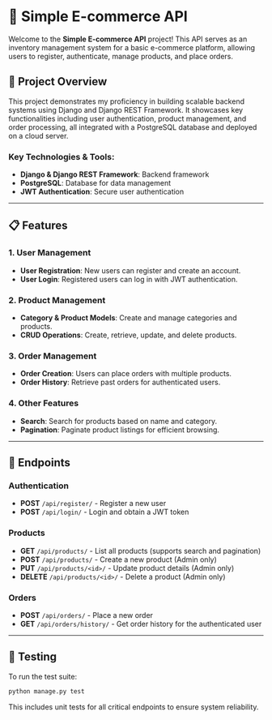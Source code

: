 # 🛒 Simple E-commerce API

Welcome to the **Simple E-commerce API** project! This API serves as an inventory management system for a basic e-commerce platform, allowing users to register, authenticate, manage products, and place orders.

## 🚀 Project Overview

This project demonstrates my proficiency in building scalable backend systems using Django and Django REST Framework. It showcases key functionalities including user authentication, product management, and order processing, all integrated with a PostgreSQL database and deployed on a cloud server.

### Key Technologies & Tools:
- **Django & Django REST Framework**: Backend framework
- **PostgreSQL**: Database for data management
- **JWT Authentication**: Secure user authentication


---

## 📋 Features

### 1. **User Management**
- **User Registration**: New users can register and create an account.
- **User Login**: Registered users can log in with JWT authentication.
  
### 2. **Product Management**
- **Category & Product Models**: Create and manage categories and products.
- **CRUD Operations**: Create, retrieve, update, and delete products.
  
### 3. **Order Management**
- **Order Creation**: Users can place orders with multiple products.
- **Order History**: Retrieve past orders for authenticated users.

### 4. **Other Features**
- **Search**: Search for products based on name and category.
- **Pagination**: Paginate product listings for efficient browsing.

---


## 🔐 Endpoints

### **Authentication**
- **POST** `/api/register/` - Register a new user
- **POST** `/api/login/` - Login and obtain a JWT token

### **Products**
- **GET** `/api/products/` - List all products (supports search and pagination)
- **POST** `/api/products/` - Create a new product (Admin only)
- **PUT** `/api/products/<id>/` - Update product details (Admin only)
- **DELETE** `/api/products/<id>/` - Delete a product (Admin only)

### **Orders**
- **POST** `/api/orders/` - Place a new order
- **GET** `/api/orders/history/` - Get order history for the authenticated user

---

## 🧪 Testing

To run the test suite:

```bash
python manage.py test
```

This includes unit tests for all critical endpoints to ensure system reliability.
